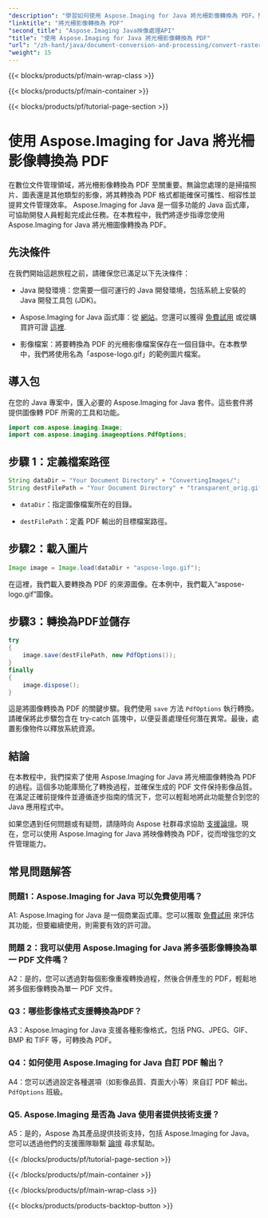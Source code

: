 ```yaml
---
"description": "學習如何使用 Aspose.Imaging for Java 將光柵影像轉換為 PDF。簡單步驟，即可獲得高品質結果。"
"linktitle": "將光柵影像轉換為 PDF"
"second_title": "Aspose.Imaging Java映像處理API"
"title": "使用 Aspose.Imaging for Java 將光柵影像轉換為 PDF"
"url": "/zh-hant/java/document-conversion-and-processing/convert-raster-images-to-pdf/"
"weight": 15
---
```


{{< blocks/products/pf/main-wrap-class >}}

{{< blocks/products/pf/main-container >}}

{{< blocks/products/pf/tutorial-page-section >}}

# 使用 Aspose.Imaging for Java 將光柵影像轉換為 PDF

在數位文件管理領域，將光柵影像轉換為 PDF 至關重要。無論您處理的是掃描照片、圖表還是其他類型的影像，將其轉換為 PDF 格式都能確保可攜性、相容性並提昇文件管理效率。 Aspose.Imaging for Java 是一個多功能的 Java 函式庫，可協助開發人員輕鬆完成此任務。在本教程中，我們將逐步指導您使用 Aspose.Imaging for Java 將光柵圖像轉換為 PDF。

## 先決條件

在我們開始這趟旅程之前，請確保您已滿足以下先決條件：

- Java 開發環境：您需要一個可運行的 Java 開發環境，包括系統上安裝的 Java 開發工具包 (JDK)。

- Aspose.Imaging for Java 函式庫：從 [網站](https://releases.aspose.com/imaging/java/)。您還可以獲得 [免費試用](https://releases.aspose.com/) 或從購買許可證 [這裡](https://purchase。aspose.com/buy).

- 影像檔案：將要轉換為 PDF 的光柵影像檔案保存在一個目錄中。在本教學中，我們將使用名為「aspose-logo.gif」的範例圖片檔案。

## 導入包

在您的 Java 專案中，匯入必要的 Aspose.Imaging for Java 套件。這些套件將提供圖像轉 PDF 所需的工具和功能。

```java
import com.aspose.imaging.Image;
import com.aspose.imaging.imageoptions.PdfOptions;
```

## 步驟 1：定義檔案路徑

```java
String dataDir = "Your Document Directory" + "ConvertingImages/";
String destFilePath = "Your Document Directory" + "transparent_orig.gif.pdf";
```

- `dataDir`：指定圖像檔案所在的目錄。

- `destFilePath`：定義 PDF 輸出的目標檔案路徑。

## 步驟2：載入圖片

```java
Image image = Image.load(dataDir + "aspose-logo.gif");
```

在這裡，我們載入要轉換為 PDF 的來源圖像。在本例中，我們載入“aspose-logo.gif”圖像。

## 步驟3：轉換為PDF並儲存

```java
try
{
    image.save(destFilePath, new PdfOptions());
}
finally
{
    image.dispose();
}
```

這是將圖像轉換為 PDF 的關鍵步驟。我們使用 `save` 方法 `PdfOptions` 執行轉換。請確保將此步驟包含在 try-catch 區塊中，以便妥善處理任何潛在異常。最後，處置影像物件以釋放系統資源。

## 結論

在本教程中，我們探索了使用 Aspose.Imaging for Java 將光柵圖像轉換為 PDF 的過程。這個多功能庫簡化了轉換過程，並確保生成的 PDF 文件保持影像品質。在滿足正確前提條件並遵循逐步指南的情況下，您可以輕鬆地將此功能整合到您的 Java 應用程式中。

如果您遇到任何問題或有疑問，請隨時向 Aspose 社群尋求協助 [支援論壇](https://forum.aspose.com/)。現在，您可以使用 Aspose.Imaging for Java 將映像轉換為 PDF，從而增強您的文件管理能力。

## 常見問題解答

### 問題1：Aspose.Imaging for Java 可以免費使用嗎？

A1: Aspose.Imaging for Java 是一個商業函式庫。您可以獲取 [免費試用](https://releases.aspose.com/) 來評估其功能，但要繼續使用，則需要有效的許可證。

### 問題 2：我可以使用 Aspose.Imaging for Java 將多張影像轉換為單一 PDF 文件嗎？

A2：是的，您可以透過對每個影像重複轉換過程，然後合併產生的 PDF，輕鬆地將多個影像轉換為單一 PDF 文件。

### Q3：哪些影像格式支援轉換為PDF？

A3：Aspose.Imaging for Java 支援各種影像格式，包括 PNG、JPEG、GIF、BMP 和 TIFF 等，可轉換為 PDF。

### Q4：如何使用 Aspose.Imaging for Java 自訂 PDF 輸出？

A4：您可以透過設定各種選項（如影像品質、頁面大小等）來自訂 PDF 輸出。 `PdfOptions` 班級。

### Q5. Aspose.Imaging 是否為 Java 使用者提供技術支援？

A5：是的，Aspose 為其產品提供技術支持，包括 Aspose.Imaging for Java。您可以透過他們的支援團隊聯繫 [論壇](https://forum.aspose.com/) 尋求幫助。

{{< /blocks/products/pf/tutorial-page-section >}}

{{< /blocks/products/pf/main-container >}}

{{< /blocks/products/pf/main-wrap-class >}}

{{< blocks/products/products-backtop-button >}}